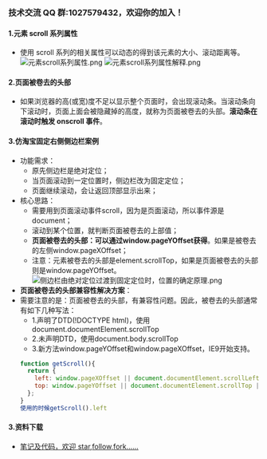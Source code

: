 ### 技术交流 QQ 群:1027579432，欢迎你的加入！

#### 1.元素 scroll 系列属性

- 使用 scroll 系列的相关属性可以动态的得到该元素的大小、滚动距离等。
  ![元素scroll系列属性.png](https://upload-images.jianshu.io/upload_images/13407176-089525c119629f20.png?imageMogr2/auto-orient/strip%7CimageView2/2/w/1240)
  ![元素scroll系列属性解释.png](https://upload-images.jianshu.io/upload_images/13407176-e9da5a6215bfb945.png?imageMogr2/auto-orient/strip%7CimageView2/2/w/1240)

#### 2.页面被卷去的头部

- 如果浏览器的高(或宽)度不足以显示整个页面时，会出现滚动条。当滚动条向下滚动时，页面上面会被隐藏掉的高度，就称为页面被卷去的头部。**滚动条在滚动时触发 onscroll 事件**。

#### 3.仿淘宝固定右侧侧边栏案例
- 功能需求：
  - 原先侧边栏是绝对定位；
  - 当页面滚动到一定位置时，侧边栏改为固定定位；
  - 页面继续滚动，会让返回顶部显示出来；
- 核心思路：
  - 需要用到页面滚动事件scroll，因为是页面滚动，所以事件源是document；
  - 滚动到某个位置，就判断页面被卷去的上部值；
  - **页面被卷去的头部：可以通过window.pageYOffset获得**。如果是被卷去的左侧window.pageXOffset；
  - 注意：元素被卷去的头部是element.scrollTop，如果是页面被卷去的头部则是window.pageYOffset。
![侧边栏由绝对定位过渡到固定定位时，位置的确定原理.png](https://upload-images.jianshu.io/upload_images/13407176-360b8057fd7d387b.png?imageMogr2/auto-orient/strip%7CimageView2/2/w/1240)
- **页面被卷去的头部兼容性解决方案**：
- 需要注意的是：页面被卷去的头部，有兼容性问题。因此，被卷去的头部通常有如下几种写法：
  - 1.声明了DTD(!DOCTYPE html)，使用document.documentElement.scrollTop
  - 2.未声明DTD，使用document.body.scrollTop
  - 3.新方法window.pageYOffset和window.pageXOffset，IE9开始支持。
  ```javascript
  function getScroll(){
    return {
      left: window.pageXOffset || document.documentElement.scrollLeft || document.body.scrollLeft || 0,
      top: window.pageYOffset || document.documentElement.scrollTop || document.body.scrollTop || 0
    };
  }
  使用的时候getScroll().left
  ```

#### 3.资料下载

- [笔记及代码，欢迎 star,follow,fork......](https://github.com/cdlwhm1217096231/HTML_CSS_JavaScript/tree/master/JavaScript)
